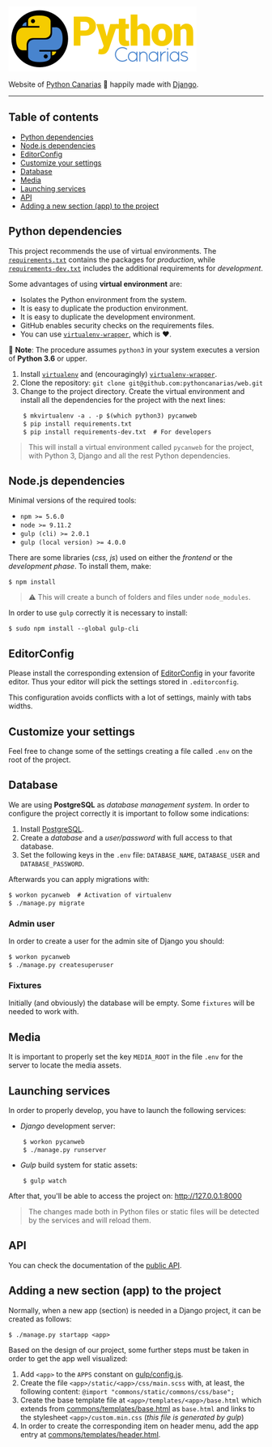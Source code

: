 ![Python Canarias Logo](https://github.com/pythoncanarias/docs/raw/master/logos/python-canarias/bitmaps/logo-python-canarias-color-372x128.png)

Website of [Python Canarias](pythoncanarias.es) 🚀 happily made with [Django](https://www.djangoproject.com/).

---

## Table of contents <!-- omit in TOC -->

- [Python dependencies](#python-dependencies)
- [Node.js dependencies](#nodejs-dependencies)
- [EditorConfig](#editorconfig)
- [Customize your settings](#customize-your-settings)
- [Database](#database)
- [Media](#media)
- [Launching services](#launching-services)
- [API](#api)
- [Adding a new section (app) to the project](#adding-a-new-section-app-to-the-project)

## Python dependencies

This project recommends the use of virtual environments. The [`requirements.txt`](requirements.txt) contains the packages for _production_, while [`requirements-dev.txt`](requirements-dev.txt) includes the additional requirements for _development_.

Some advantages of using **virtual environment** are:

- Isolates the Python environment from the system.
- It is easy to duplicate the production environment.
- It is easy to duplicate the development environment.
- GitHub enables security checks on the requirements files.
- You can use [`virtualenv-wrapper`](https://virtualenvwrapper.readthedocs.io/en/latest/), which is ❤️.

🐍 **Note**: The procedure assumes `python3` in your system executes a version of
**Python 3.6** or upper.

1. Install [`virtualenv`](https://virtualenv.pypa.io/en/latest/) and (encouragingly) [`virtualenv-wrapper`](https://virtualenvwrapper.readthedocs.io/en/latest/).
2. Clone the repository: `git clone git@github.com:pythoncanarias/web.git`
3. Change to the project directory. Create the virtual environment and install all
   the dependencies for the project with the next lines:

```console
    $ mkvirtualenv -a . -p $(which python3) pycanweb
    $ pip install requirements.txt
    $ pip install requirements-dev.txt  # For developers
```

> This will install a virtual environment called `pycanweb` for the project, with Python 3, Django and all the rest Python dependencies.

## Node.js dependencies

Minimal versions of the required tools:

- `npm >= 5.6.0`
- `node >= 9.11.2`
- `gulp (cli) >= 2.0.1`
- `gulp (local version) >= 4.0.0`

There are some libraries (_css, js_) used on either the _frontend_ or the _development phase_. To install them, make:

```console
$ npm install
```

> ⚠️ This will create a bunch of folders and files under `node_modules`.

In order to use `gulp` correctly it is necessary to install:

```console
$ sudo npm install --global gulp-cli
```

## EditorConfig

Please install the corresponding extension of [EditorConfig](https://editorconfig.org/) in your favorite editor. Thus your editor will pick the settings stored in `.editorconfig`.

This configuration avoids conflicts with a lot of settings, mainly with tabs widths.

## Customize your settings

Feel free to change some of the settings creating a file called `.env` on the root of the project.

## Database

We are using **PostgreSQL** as _database management system_. In order to configure the project correctly it is important to follow some indications:

1. Install [PostgreSQL](https://www.postgresql.org/download/).
2. Create a _database_ and a _user/password_ with full access to that database.
3. Set the following keys in the `.env` file: `DATABASE_NAME`, `DATABASE_USER` and `DATABASE_PASSWORD`.

Afterwards you can apply migrations with:

```console
$ workon pycanweb  # Activation of virtualenv
$ ./manage.py migrate
```

### Admin user <!-- omit in TOC -->

In order to create a user for the admin site of Django you should:

```console
$ workon pycanweb
$ ./manage.py createsuperuser
```

### Fixtures <!-- omit in TOC -->

Initially (and obviously) the database will be empty. Some `fixtures` will be needed to work with.

## Media

It is important to properly set the key `MEDIA_ROOT` in the file `.env` for the server to locate the media assets.

## Launching services

In order to properly develop, you have to launch the following services:

- _Django_ development server:

```console
    $ workon pycanweb
    $ ./manage.py runserver
```

- _Gulp_ build system for static assets:

```console
    $ gulp watch
```

After that, you'll be able to access the project on: http://127.0.0.1:8000

> The changes made both in Python files or static files will be detected by the services and will reload them.

## API

You can check the documentation of the [public API](./docs/api.md).

## Adding a new section (app) to the project

Normally, when a new app (section) is needed in a Django project, it can be created as follows:

```console
$ ./manage.py startapp <app>
```

Based on the design of our project, some further steps must be taken in order to get the app well visualized:

1. Add `<app>` to the `APPS` constant on [gulp/config.js](gulp/config.js).
2. Create the file `<app>/static/<app>/css/main.scss` with, at least, the following content: `@import "commons/static/commons/css/base";`
3. Create the base template file at `<app>/templates/<app>/base.html` which extends from [commons/templates/base.html](commons/templates/base.html) as `base.html` and links to the stylesheet `<app>/custom.min.css` (_this file is generated by gulp_)
4. In order to create the corresponding item on header menu, add the app entry at [commons/templates/header.html](commons/templates/header.html).
